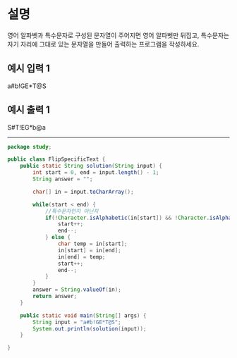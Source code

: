 # 설명

영어 알파벳과 특수문자로 구성된 문자열이 주어지면 영어 알파벳만 뒤집고, 특수문자는 자기 자리에 그대로 있는 문자열을 만들어 출력하는 프로그램을 작성하세요.

## 예시 입력 1 
a#b!GE*T@S

## 예시 출력 1
S#T!EG*b@a<br>

---

```java
package study;

public class FlipSpecificText {
    public static String solution(String input) {
        int start = 0, end = input.length() - 1;
        String answer = "";

        char[] in = input.toCharArray();

        while(start < end) {
            //특수문자인지 아닌지
            if(!Character.isAlphabetic(in[start]) && !Character.isAlphabetic(in[end])) {
                start++;
                end--;
            } else {
                char temp = in[start];
                in[start] = in[end];
                in[end] = temp;
                start++;
                end--;
            }
        }
        answer = String.valueOf(in);
        return answer;
    }

    public static void main(String[] args) {
        String input = "a#b!GE*T@S";
        System.out.println(solution(input));
    }

}

```
